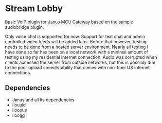 Stream Lobby
=============
Basic VoIP plugin for [Janus MCU Gateway](https://janus.conf.meetecho.com/index.html) based on the sample audiobridge plugin.

Only voice chat is supported for now. Support for text chat and admin controlled video feeds will be added later. Before that however, testing needs to be done from a hosted server environment. Nearly all testing I have done so far has been on a local network with a minimal amount of testing using my residential internet connection. Audio was corrupted when clients accessed the server from outside networks, but this is possibly due to the poor upload speed/stability that comes with non-fiber US internet connections.

## Dependencies
* Janus and all its dependencies
* libuuid
* libopus
* libogg

